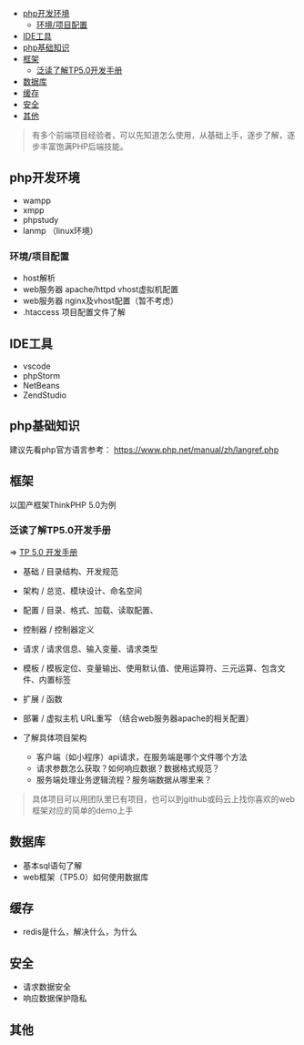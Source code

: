 
<!-- TOC -->

- [php开发环境](#php开发环境)
    - [环境/项目配置](#环境项目配置)
- [IDE工具](#ide工具)
- [php基础知识](#php基础知识)
- [框架](#框架)
    - [泛读了解TP5.0开发手册](#泛读了解tp50开发手册)
- [数据库](#数据库)
- [缓存](#缓存)
- [安全](#安全)
- [其他](#其他)

<!-- /TOC -->

> 有多个前端项目经验者，可以先知道怎么使用，从基础上手，逐步了解，逐步丰富饱满PHP后端技能。




## php开发环境

- wampp 
- xmpp 
- phpstudy
- lanmp （linux环境）


### 环境/项目配置
- host解析
- web服务器 apache/httpd vhost虚拟机配置
- web服务器 nginx及vhost配置（暂不考虑）
- .htaccess 项目配置文件了解


## IDE工具

- vscode
- phpStorm
- NetBeans
- ZendStudio

## php基础知识

建议先看php官方语言参考：
https://www.php.net/manual/zh/langref.php

## 框架

以国产框架ThinkPHP 5.0为例

### 泛读了解TP5.0开发手册

=> [TP 5.0 开发手册](https://www.kancloud.cn/manual/thinkphp5/118003)

- 基础 / 目录结构、开发规范
- 架构 / 总览、模块设计、命名空间
- 配置 / 目录、格式、加载、读取配置、
- 控制器 / 控制器定义
- 请求 / 请求信息、输入变量、请求类型
- 模板 / 模板定位、变量输出、使用默认值、使用运算符、三元运算、包含文件、内置标签
- 扩展 / 函数
- 部署 / 虚拟主机 URL重写  （结合web服务器apache的相关配置）

- 了解具体项目架构
    - 客户端（如小程序）api请求，在服务端是哪个文件哪个方法
    - 请求参数怎么获取？如何响应数据？数据格式规范？
    - 服务端处理业务逻辑流程？服务端数据从哪里来？

> 具体项目可以用团队里已有项目，也可以到github或码云上找你喜欢的web框架对应的简单的demo上手

## 数据库

- 基本sql语句了解
- web框架（TP5.0）如何使用数据库

## 缓存

- redis是什么，解决什么，为什么

##  安全

- 请求数据安全
- 响应数据保护隐私


## 其他




